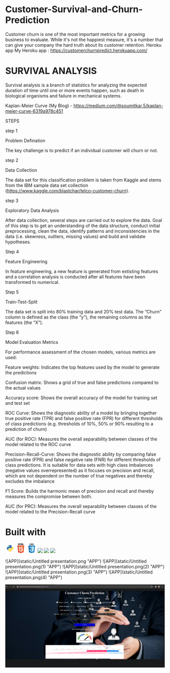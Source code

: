 # Customer-Survival-and-Churn-Prediction
Customer churn is one of the most important metrics for a growing business to evaluate. While it's not the happiest measure, it's a number that can give your company the hard truth about its customer retention.
Heroku app
My Heroku app : https://customerchurnpredict.herokuapp.com/

# SURVIVAL ANALYSIS

Survival analysis is a branch of statistics for analyzing the expected duration of time until one or more events happen, such as death in biological organisms and failure in mechanical systems.

Kaplan-Meier Curve (My Blog) - https://medium.com/@soumitkar.5/kaplan-meier-curve-6319a978c451

STEPS

step 1

Problem Defination

The key challenge is to predict if an individual customer will churn or not.

step 2

Data Collection

The data set for this classification problem is taken from Kaggle and stems from the IBM sample data set collection (https://www.kaggle.com/blastchar/telco-customer-churn).

step 3

Exploratory Data Analysis

After data collection, several steps are carried out to explore the data. Goal of this step is to get an understanding of the data structure, conduct initial preprocessing, clean the data, identify patterns and inconsistencies in the data (i.e. skewness, outliers, missing values) and build and validate hypotheses.

Step 4

Feature Engineering

In feature engineering, a new feature is generated from extisting features and a correlation analysis is conducted after all features have been transformed to numerical.

Step 5 

Train-Test-Split

The data set is split into 80% training data and 20% test data. The “Churn” column is defined as the class (the “y”), the remaining columns as the features (the “X”).

Step 6

Model Evaluation Metrics

For performance assessment of the chosen models, various metrics are used:

Feature weights: Indicates the top features used by the model to generate the predictions

Confusion matrix: Shows a grid of true and false predictions compared to the actual values

Accuracy score: Shows the overall accuracy of the model for training set and test set

ROC Curve: Shows the diagnostic ability of a model by bringing together true positive rate (TPR) and false positive rate (FPR) for different thresholds of class predictions (e.g. thresholds of 10%, 50% or 90% resulting to a prediction of churn)

AUC (for ROC): Measures the overall separability between classes of the model related to the ROC curve

Precision-Recall-Curve: Shows the diagnostic ability by comparing false positive rate (FPR) and false negative rate (FNR) for different thresholds of class predictions. It is suitable for data sets with high class imbalances (negative values overrepresented) as it focuses on precision and recall, which are not dependent on the number of true negatives and thereby excludes the imbalance

F1 Score: Builds the harmonic mean of precision and recall and thereby measures the compromise between both.

AUC (for PRC): Measures the overall separability between classes of the model related to the Precision-Recall curve

# Built with

<code><img height="30" src="https://raw.githubusercontent.com/github/explore/80688e429a7d4ef2fca1e82350fe8e3517d3494d/topics/python/python.png"></code>
<code><img height="30" src="https://raw.githubusercontent.com/github/explore/80688e429a7d4ef2fca1e82350fe8e3517d3494d/topics/html/html.png"></code>
<code><img height="30" src="https://raw.githubusercontent.com/github/explore/80688e429a7d4ef2fca1e82350fe8e3517d3494d/topics/css/css.png"></code>
<code><img height="30" src="https://github.com/tomchen/stack-icons/raw/master/logos/bootstrap.svg"></code>
<code><img height="30" src="https://upload.wikimedia.org/wikipedia/commons/0/05/Scikit_learn_logo_small.svg"></code>
<code><img height="30" src="https://symbols.getvecta.com/stencil_80/56_flask.3a79b5a056.jpg"></code>


![APP](static/Untitled presentation.png "APP")
![APP](static/Untitled presentation.png(1) "APP")
![APP](static/Untitled presentation.png(2) "APP")
![APP](static/Untitled presentation.png(3) "APP")
![APP](static/Untitled presentation.png(4) "APP")

![APP](static/images/Churn_app.png "APP")
